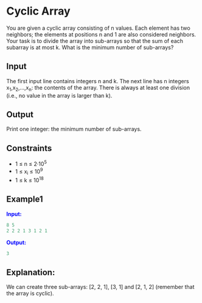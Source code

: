 # Cyclic Array  

You are given a cyclic array consisting of n values. Each element has two neighbors; the elements at positions n and 1 are also considered neighbors.
Your task is to divide the array into sub-arrays so that the sum of each subarray is at most k. What is the minimum number of sub-arrays?

## Input

The first input line contains integers n and k.
The next line has n integers x<sub>1</sub>,x<sub>2</sub>,&hellip;,x<sub>n</sub>: the contents of the array.
There is always at least one division (i.e., no value in the array is larger than k).

## Output

Print one integer: the minimum number of sub-arrays.

## Constraints

* 1 &le; n &le; 2&middot;10<sup>5</sup>
* 1 &le; x<sub>i</sub> &le; 10<sup>9</sup>
* 1 &le; k &le; 10<sup>18</sup>

## Example1
<font color="blue">**Input:**</font>
```c++
8 5
2 2 2 1 3 1 2 1
```
<font color="blue">**Output:**</font>
```c++
3
```    

## Explanation:  

We can create three sub-arrays: [2, 2, 1], [3, 1] and [2, 1, 2] (remember that the array is cyclic).